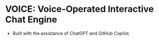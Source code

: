 # VOICE: Voice-Operated Interactive Chat Engine
* Built with the assistance of ChatGPT and GitHub Copilot.